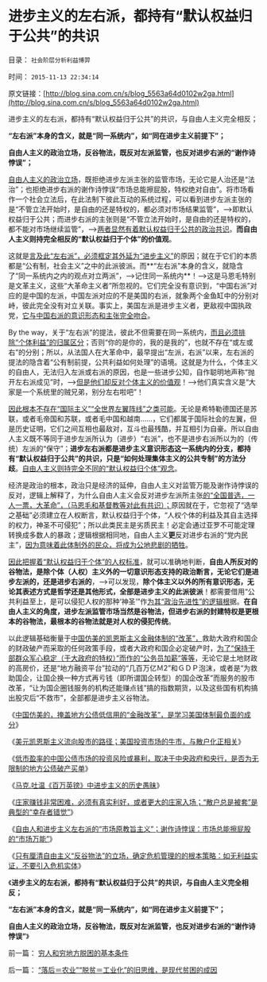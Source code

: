 # 进步主义的左右派，都持有“默认权益归于公共”的共识

目录： `社会阶层分析利益博羿` 

时间： `2015-11-13 22:34:14` 

原文链接：[http://blog.sina.com.cn/s/blog_5563a64d0102w2ga.html](http://blog.sina.com.cn/s/blog_5563a64d0102w2ga.html)

进步主义的左右派，都持有“默认权益归于公共”的共识，与自由人主义完全相反；

**“左右派”本身的含义，就是“同一系统内”，如“同在进步主义前提下”；**

**自由人主义的政治立场，反谷物法，既反对左派监管，也反对进步右派的“谢作诗悖误”；**

[自由人主义的政治立场](../../../2015/11/12/自由人主义反谷物法：拒绝监管市场，也拒绝谢作诗悖误；.md)，既拒绝进步左派主张的监管市场，无论它是人治还是“法治”；也拒绝进步右派的谢作诗悖误“市场总能擦屁股，特权绝对自由”。将市场看作一个社会立法后，在此法制下彼此互动的系统过程，可以看到进步左派主张的是“不管立法开始时，是自由的还是特权的，都必须对市场结果监管”，——>即默认权益归于公共；而进步右派的主张则是“不管立法开始时，是自由的还是特权的，都不能对市场继续监管”，——>[两者显然有着默认权益归于公共的政治共识](../../../2013/2/21/法家暴政意味着“默认权益归于官”，财产公示形同虚设.md)。**而自由人主义则持完全相反的“默认权益归于个体”的价值观**。

这就是[言及此“左右派”，必须框定其外延为“进步主义”](../../../2015/11/12/自由人和进步左右派的“市场原教旨主义”，及谢作诗悖误；.md)的原因；就在于它们的本质都是“公有制，社会主义”之中的此派彼派。而**“左右派”本身的含义，就隐含了“同一系统内之内的观点对立两派”，——>记住同一系统内**！——>这是马恩毛特别是文革主义，这些“大革命主义者”所忽视的。它们完全没有意识到，“中国右派”对应的是中国的左派，中国左派对应的不是美国的右派，就象两个金鱼缸中的分别对峙，彼此完全没有对立关联。事实上，美国左派是进步主义者，更敌视中国执政党，[它与中国右派的意识形态和主张完全吻合](../../../2012/2/9/土左和洋右的五四精神和民粹冲击波的革命.md)。

By the way，关于“左右派”的提法，彼此不但需要在同一系统内，[而且必须排除“个体利益”的归属区分](../../../2010/5/17/人权是识别极左伪装的金标准.md)；否则“你的是你的，我的是我的”，也就不存在“或左或右”的分别；所以，从法国人在大革命中，最早提出“左派，右派”以来，左右派的提法的隐含着“公有制前提，公共利益如何处理”的语境。这就是为什么，个体主义的自由人，无法归入左派或右派的原因，也是一些进步公知，自作聪明地声称“抛开左右派成见”时，——>[但是他们却反对个体主义的价值观](../../../2009/11/12/别人的人权也是人权.md)！——>他们真实含义是“大家是一个系统里的贼兄弟，别分左右啦吧”！

[因此根本不存在“国际主义”“全世界左翼阵线”之类可能](../../../2009/9/27/无私国际主义才需要打广告做推广.md)。无论是希特勒德国还是苏联，或者毛帝国和苏联，或者毛中国和越南……，它们都属于国际社会的左翼，但是历史证明，它们之间互相也最敌对，互斗也最残酷，并互相引为自豪。所以自由人主义既不等同于进步左派所认为（进步）“右派”，也不是进步右派所以为的（传统）左派的“保守”；**进步左右派都是进步主义意识形态这一系统内的分支，都持有“默认权益归于公共”的共识，只是“如何处理集体主义的公共专制”的方法分歧**。[自由人主义则持完全不同的“默认权益归个体”观念](../../../2015/6/6/（默认权益归于个体＝举证责任的正确归属），几个案例；.md)。

经济是政治的根本，政治只是经济的延伸，自由人主义对监管万能及谢作诗悖误的反对，逻辑上解释了，为什么自由人主义会反对进步左派所主张[的“全国普选，一人一票，大革命”，（马恩毛和基督教等对此有共识）；](../../../2012/12/19/“全国普选，一人一票”不如“光明正大，决一死战”.md)原因就在于，它忽视了“选举之基础”必须建立在人权断言，默认权益归于个体，“人权个体的利益及其自主选择的权力，神圣不可侵犯”；所以此类民主是劣质民主！必定会通过亚罗不可能定理转换成多数人的暴政；逻辑根据相同地，自由人主义**更**反对进步右派的“党内民主”，[因为意味着此体制外的民众，将成为公地悲剧的牺牲](../../../2011/11/21/寡头型民主增强了黄宗羲效应.md)。

[因此把握着“默认权益归于个体”的人权标准](../../../2015/3/5/美国唯一独特处是“人权断言：默认权益归于个体”.md)，就可以准确地判断，**自由人所反对的谷物法，是除个体（人权）主义外的一切意识形态支持的政治断言，无论它们是进步左派的，还是进步右派的**，——>可以发现，**除个体主义以外的所有意识形态，无论其表述方式是哲学还是其他形式，全部是进步主义的此派彼派**！都需要借用“公共利益至上，是可以侵犯人权的那种‘神圣’”作[为其“政治先进性”的逻辑根](../../../2015/11/9/《旧制度和大革命》的流氓无产者的先进性，及农村的稳定性.md)据。**在自由人主义的角度，进步左派监管市场当然是谷物法，但进步右派的封建特权是更根本的谷物法，最根本的谷物法就是对人权的侵犯传统**。

以此逻辑基础衡量于[中国仿美的凯恩斯主义金融体制的“改革”，](../../../2015/11/10/让地方财政自行破产，是中国任何“正面”改革不可迂回的要道；.md)救助大政府和国企的财政破产而采取的任何政策手段，或者大政府和国企必定破产时，[为了“保持干部群众军心稳定（于大政府的特权）”而作的“公务员加薪”等等](../../../2015/6/18/“基层公务员加薪”是财政更大的（支出／损失／腐败）；.md)，无论它是土地财政的高房价，还是“地方融资平台”拉动的“几百万亿Ｍ2”和ＧＤＰ泡沫，或者是“为救助国企，让国企换一种方式再亏钱（即所谓国企转型）的国企改革”而服务的股市改革，“让为国企圈钱服务的机构还能赚点钱”搞的指数期货，以及这些国有机构搞出股灾后“不救市”，全部都是进步主义谷物法。

《[中国仿美的，掩盖地方公债低信用的“金融改革”，是学习美国体制最负面的成分](../../../2015/11/8/政府公债和融资平台，是中华凯恩斯主义的最主力；.md)》

《[美元凯恩斯主义流向股市的路径；美国投资市场的牛市，与散户化正相关](../../../2015/11/9/美元凯恩斯主义流向股市的路径；散户和机构化，与杠杆和牛熊的相关性.md)》

《[低市盈率的中国公债市场的投资风险或暴利，取决于中央政府和央行，是否为无限制的地方公债破产买单](../../../2015/11/10/让地方财政自行破产，是中国任何“正面”改革不可迂回的要道；.md)》

《[马克.吐温《百万英镑》中进步主义的历史愚昧](../../../2015/11/9/马克.吐温《百万英镑》中进步主义的历史愚昧.md)》

《[庄家赚钱非常困难，必须有真实利好，或者更大的庄家入场；“散户总是被套”是典型的“幸存者错觉”](../../../2015/11/10/“散户总是被套”是典型的“幸存者错觉”；.md)》

《[自由人和进步主义左右派的“市场原教旨主义”；谢作诗悖误：市场总能擦屁股的“市场万能”](../../../2015/11/12/自由人和进步左右派的“市场原教旨主义”，及谢作诗悖误；.md)》

《[只有厘清自由主义“反谷物法”的立场，确定危机管理的的根本策略：如无利益实证，不要引入危机实体](../../../2015/11/12/自由人主义反谷物法：拒绝监管市场，也拒绝谢作诗悖误；.md)》

《**进步主义的左右派，都持有“默认权益归于公共”的共识，与自由人主义完全相反；**

**“左右派”本身的含义，就是“同一系统内”，如“同在进步主义前提下”；**

**自由人主义的政治立场，反谷物法，既反对左派监管，也反对进步右派的“谢作诗悖误”**》

前一篇： [穷人和穷地方脱困的基本条件](../../../2015/11/14/穷人和穷地方脱困的基本条件.md)

后一篇： [“落后＝农业”“脱贫＝工业化”的旧思维，是现代贫困的成因](../../../2015/11/12/“落后＝农业”“脱贫＝工业化”的旧思维，是现代贫困的成因.md)

